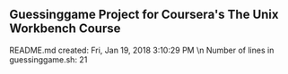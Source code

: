 ## Guessinggame Project for Coursera's The Unix Workbench Course
README.md created: Fri, Jan 19, 2018  3:10:29 PM
\n Number of lines in guessinggame.sh: 21

